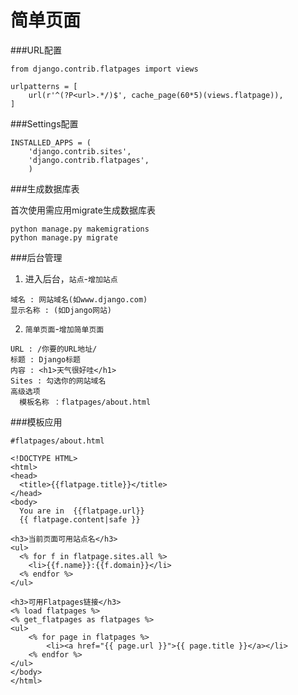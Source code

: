 简单页面
===

###URL配置

```
from django.contrib.flatpages import views

urlpatterns = [
    url(r'^(?P<url>.*/)$', cache_page(60*5)(views.flatpage)),
]
```

###Settings配置
```
INSTALLED_APPS = (
    'django.contrib.sites',
    'django.contrib.flatpages',
    )
```
###生成数据库表

首次使用需应用migrate生成数据库表

```
python manage.py makemigrations
python manage.py migrate
```

###后台管理

1. 进入后台，`站点`-`增加站点`

  ```
  域名 : 网站域名(如www.django.com)
  显示名称 : (如Django网站)
  ```

2. `简单页面`-`增加简单页面`

  ```
  URL : /你要的URL地址/
  标题 : Django标题
  内容 : <h1>天气很好哇</h1>
  Sites : 勾选你的网站域名
  高级选项
    模板名称 ：flatpages/about.html
  ```

###模板应用
```
#flatpages/about.html

<!DOCTYPE HTML>
<html>
<head>
  <title>{{flatpage.title}}</title>
</head>
<body>
  You are in  {{flatpage.url}}
  {{ flatpage.content|safe }}

<h3>当前页面可用站点名</h3>
<ul>
  <% for f in flatpage.sites.all %>
    <li>{{f.name}}:{{f.domain}}</li>
  <% endfor %>
</ul>

<h3>可用Flatpages链接</h3>
<% load flatpages %>
<% get_flatpages as flatpages %>
<ul>
    <% for page in flatpages %>
        <li><a href="{{ page.url }}">{{ page.title }}</a></li>
    <% endfor %>
</ul>
</body>
</html>
```
